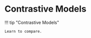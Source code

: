 # Contrastive Models


!!! tip "Contrastive Models"

    Learn to compare.



[^Liu2020]: Liu X, Zhang F, Hou Z, Wang Z, Mian L, Zhang J, et al. Self-supervised Learning: Generative or Contrastive. arXiv [cs.LG]. 2020. Available: http://arxiv.org/abs/2006.08218
